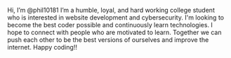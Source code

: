 Hi, I’m @phil10181
I’m a humble, loyal, and hard working college student who is interested in website development and cybersecurity. 
I'm looking to become the best coder possible and continuously learn technologies. 
I hope to connect with people who are motivated to learn.
Together we can push each other to be the best versions of ourselves and improve the internet. 
Happy coding!!
